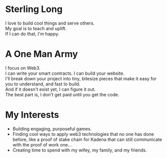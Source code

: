 # Sterling Long
I love to build cool things and serve others.  
My goal is to teach and uplift.  
If I can do that, I'm happy.  

# A One Man Army
I focus on Web3.  
I can write your smart contracts. I can build your website.  
I'll break down your project into tiny, bitesize pieces that make it easy for you to understand, and fast to build.  
And if it doesn't exist yet, I can figure it out.  
The best part is, I don't get paid until you get the code.  

# My Interests

- Building engaging, purposeful games.
- Finding cool ways to apply web3 technologies that no one has done before, like a proof of stake chain for Kadena that can still communicate with the proof of work one...
- Creating time to spend with my wifey, my family, and my friends.
